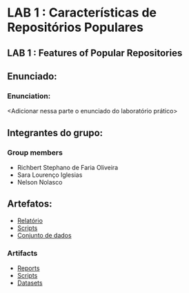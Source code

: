 
# LAB 1 : Características de Repositórios Populares
## LAB 1 : Features of Popular Repositories

## Enunciado:
### Enunciation:

<Adicionar nessa parte o enunciado do laboratório prático>

## Integrantes do grupo:
### Group members

* Richbert Stephano de Faria Oliveira
* Sara Lourenço Iglesias
* Nelson Nolasco

## Artefatos:

* [Relatório](docs/README.md)
* [Scripts](scripts)
* [Conjunto de dados](scripts/dataset)
  

### Artifacts

* [Reports](docs/README.md)
* [Scripts](scripts)
* [Datasets](scripts/dataset)
  